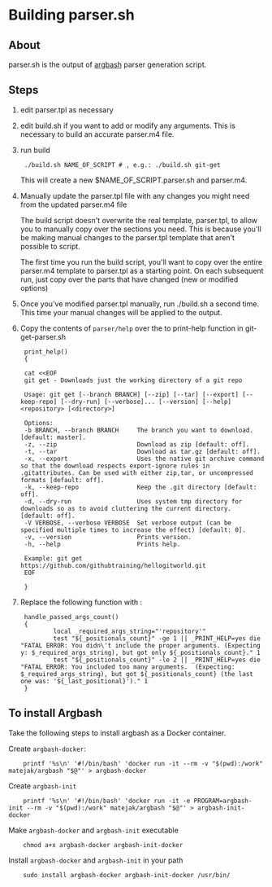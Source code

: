 # Building parser.sh

## About

parser.sh is the output of [argbash](https://argbash.io) parser generation script.

## Steps

1. edit parser.tpl as necessary
2. edit build.sh if you want to add or modify any arguments. This is necessary to build an accurate parser.m4 file.
3. run build

        ./build.sh NAME_OF_SCRIPT # , e.g.: ./build.sh git-get

   This will create a new $NAME_OF_SCRIPT.parser.sh and parser.m4.

4. Manually update the parser.tpl file with any changes you might need from the updated parser.m4 file

   The build script doesn't overwrite the real template, parser.tpl, to allow you to  manually copy over the sections you need. This is because you'll be making manual changes to the parser.tpl template that aren't possible to script.

   The first time you run the build script, you'll want to copy over the entire parser.m4 template to parser.tpl as a starting point. On each subsequent run, just copy over the parts that have changed (new or modified options)

5. Once you've modified parser.tpl manually, run ./build.sh a second time. This time your manual changes will be applied to the output.
6. Copy the contents of `parser/help`  over the to print-help function in git-get-parser.sh

        print_help()
        {

        cat <<EOF
        git get - Downloads just the working directory of a git repo

        Usage: git get [--branch BRANCH] [--zip] [--tar] [--export] [--keep-repo] [--dry-run] [--verbose]... [--version] [--help] <repository> [<directory>]

        Options:
        -b BRANCH, --branch BRANCH     The branch you want to download. [default: master].
        -z, --zip                      Download as zip [default: off].
        -t, --tar                      Download as tar.gz [default: off].
        -x, --export                   Uses the native git archive command so that the download respects export-ignore rules in .gitattributes. Can be used with either zip,tar, or uncompressed formats [default: off].
        -k, --keep-repo                Keep the .git directory [default: off].
        -d, --dry-run                  Uses system tmp directory for downloads so as to avoid cluttering the current directory. [default: off].
        -V VERBOSE, --verbose VERBOSE  Set verbose output (can be specified multiple times to increase the effect) [default: 0].
        -v, --version                  Prints version.
        -h, --help                     Prints help.

        Example: git get https://github.com/githubtraining/hellogitworld.git
        EOF

        }



7. Replace the following function with :


        handle_passed_args_count()
        {
                local _required_args_string="'repository'"
                test "${_positionals_count}" -ge 1 || _PRINT_HELP=yes die "FATAL ERROR: You didn\'t include the proper arguments. (Expecting y: $_required_args_string), but got only ${_positionals_count}." 1
                test "${_positionals_count}" -le 2 || _PRINT_HELP=yes die "FATAL ERROR: You included too many arguments.  (Expecting:  $_required_args_string), but got ${_positionals_count} (the last one was: '${_last_positional}')." 1
        }




## To install Argbash

Take the following steps to install argbash as a Docker container.

Create `argbash-docker`:

        printf '%s\n' '#!/bin/bash' 'docker run -it --rm -v "$(pwd):/work" matejak/argbash "$@"' > argbash-docker

Create `argbash-init`

        printf '%s\n' '#!/bin/bash' 'docker run -it -e PROGRAM=argbash-init --rm -v "$(pwd):/work" matejak/argbash "$@"' > argbash-init-docker

Make `argbash-docker` and `argbash-init`  executable

        chmod a+x argbash-docker argbash-init-docker

Install `argbash-docker` and `argbash-init` in your path

        sudo install argbash-docker argbash-init-docker /usr/bin/